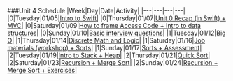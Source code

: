 ###Unit 4 Schedule
|Week|Day|Date|Activity|
|---|---|---|---|
|0|Tuesday|01/05|[Intro to Swift](https://github.com/accesscode-2-2/unit-4/blob/master/lessons/week-0/2016_01_05.md)|
|0|Thursday|01/07|[Unit 0 Recap (in Swift) + MVC](https://github.com/accesscode-2-2/unit-4/blob/master/lessons/week-0/2016_01_07.md)|
|0|Saturday|01/09|[How to frame Access Code + Intro to data structures](https://github.com/accesscode-2-2/unit-4/blob/master/lessons/week-0/2016_01_09.md)|
|0|Sunday|01/10|[Basic interview questions](https://github.com/accesscode-2-2/unit-4/blob/master/lessons/week-0/2016_01_10.md)|
|1|Tuesday|01/12|[Big O](https://github.com/accesscode-2-2/unit-4/blob/master/lessons/week-1/2016_01_12.md)|
|1|Thursday|01/14|[Discrete Math and Logic](https://github.com/accesscode-2-2/unit-4/blob/master/lessons/week-1/2016_01_14.md)|
|1|Saturday|01/16|[Job materials (workshop) + Sorts](https://github.com/accesscode-2-2/unit-4/blob/master/lessons/week-1/2016_01_16.md)|
|1|Sunday|01/17|[Sorts + Assessment](https://github.com/accesscode-2-2/unit-4/blob/master/lessons/week-1/2016_01_17.md)|
|2|Tuesday|01/19|[Intro to Stack + Heap](https://github.com/accesscode-2-2/unit-4/blob/master/lessons/week-2/2016_01_19.md)|
|2|Thursday|01/21|[Quick Sort](https://github.com/accesscode-2-2/unit-4/blob/master/lessons/week-2/2016_01_21.md)|
|2|Saturday|01/23|[Recursion + Merge Sort](https://github.com/accesscode-2-2/unit-4/blob/master/lessons/week-2/2016_01_23.md)|
|2|Sunday|01/24|[Recursion + Merge Sort + Exercises](https://github.com/accesscode-2-2/unit-4/blob/master/lessons/week-2/2016_01_24.md)|
